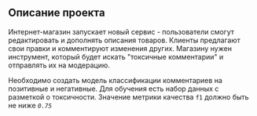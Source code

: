 ## Описание проекта

Интернет-магазин запускает новый сервис - пользователи cмогут редактировать и дополнять описания товаров. Клиенты предлагают свои правки и комментируют изменения других. Магазину нужен инструмент, который будет искать "токсичные комментарии" и отправлять их на модерацию. 

Необходимо создать модель классификации комментариев на позитивные и негативные. Для обучения есть набор данных с разметкой о токсичности. Значение метрики качества `f1` должно быть не ниже *`0.75`*
